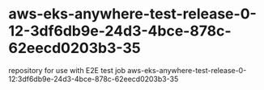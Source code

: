# aws-eks-anywhere-test-release-0-12-3df6db9e-24d3-4bce-878c-62eecd0203b3-35
repository for use with E2E test job aws-eks-anywhere-test-release-0-12:3df6db9e-24d3-4bce-878c-62eecd0203b3-35
